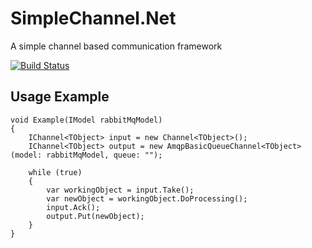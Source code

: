 # SimpleChannel.Net

A simple channel based communication framework

[![Build Status](https://travis-ci.org/splitice/SimpleChannel.Net.svg)](https://travis-ci.org/splitice/SimpleChannel.Net)

## Usage Example
```
void Example(IModel rabbitMqModel)
{
    IChannel<TObject> input = new Channel<TObject>();
    IChannel<TObject> output = new AmqpBasicQueueChannel<TObject>(model: rabbitMqModel, queue: "");

    while (true)
    {
        var workingObject = input.Take();
        var newObject = workingObject.DoProcessing();
        input.Ack();
        output.Put(newObject);
    }
}
```